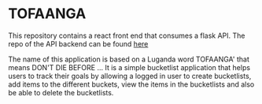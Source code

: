 # TOFAANGA

This repository contains a react front end that consumes a flask API. 
The repo of the API backend can be found [here](https://github.com/lornatumuhairwe/tofaangaAPI)

The name of this application is based on a Luganda word TOFAANGA' that means DON'T DIE BEFORE ... It is a simple bucketlist application that helps users to track their goals by allowing a logged in user to create bucketlists, add items to the different buckets, view the items in the bucketlists and also be able to delete the bucketlists.